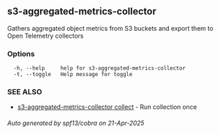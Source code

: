 ## s3-aggregated-metrics-collector

Gathers aggregated object metrics from S3 buckets and export them to Open Telemetry collectors

### Options

```
  -h, --help     help for s3-aggregated-metrics-collector
  -t, --toggle   Help message for toggle
```

### SEE ALSO

* [s3-aggregated-metrics-collector collect](s3-aggregated-metrics-collector_collect.md)	 - Run collection once

###### Auto generated by spf13/cobra on 21-Apr-2025
